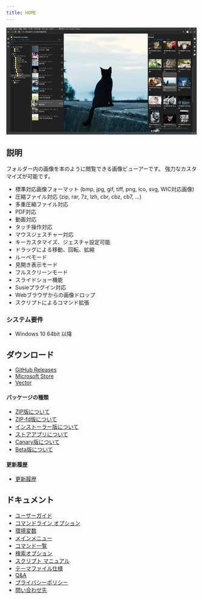 ```yaml
---
title: HOME
---
```


![NeeView39.jpg](../assets/images/neeview39.jpg)

<!-- section: overview -->

## 説明

  フォルダー内の画像を本のように閲覧できる画像ビューアーです。
  強力なカスタマイズが可能です。

  * 標準対応画像フォーマット (bmp, jpg, gif, tiff, png, ico, svg, WIC対応画像)
  * 圧縮ファイル対応 (zip, rar, 7z, lzh, cbr, cbz, cb7, ...)
  * 多重圧縮ファイル対応
  * PDF対応
  * 動画対応
  * タッチ操作対応
  * マウスジェスチャー対応
  * キーカスタマイズ、ジェスチャ設定可能
  * ドラッグによる移動、回転、拡縮
  * ルーペモード
  * 見開き表示モード
  * フルスクリーンモード
  * スライドショー機能
  * Susieプラグイン対応
  * Webブラウザからの画像ドロップ
  * スクリプトによるコマンド拡張

### システム要件

  * Windows 10 64bit 以降

<!-- end_section: overview -->

## ダウンロード

- [GitHub Releases](https://github.com/neelabo/NeeView/releases)
- [Microsoft Store](https://www.microsoft.com/store/apps/9p24z53hc1jr)
- [Vector](https://www.vector.co.jp/soft/winnt/art/se512262.html)

#### パッケージの種類

* [ZIP版について](package-zip.md)
* [ZIP-fd版について](package-zip-fd.md)
* [インストーラー版について](package-installer.md)
* [ストアアプリについて](package-storeapp.md)
* [Canary版について](package-canary.md)
* [Beta版について](package-beta.md)

#### 更新履歴

* [更新履歴](changelog.md)

## ドキュメント

* [ユーザーガイド](userguide.md)
* [コマンドライン オプション](commandline-options.md)
* [環境変数](environment-value.md)
* [メインメニュー](main-menu.html)
* [コマンド一覧](command-list.html)
* [検索オプション](search-options.html)
* [スクリプト マニュアル](script-manual.html)
* [テーマファイル仕様](theme.md)
* [Q&A](question-and-answer.md)
* [プライバシーポリシー](privacy-policy.md)
* [問い合わせ先](contact.md)

